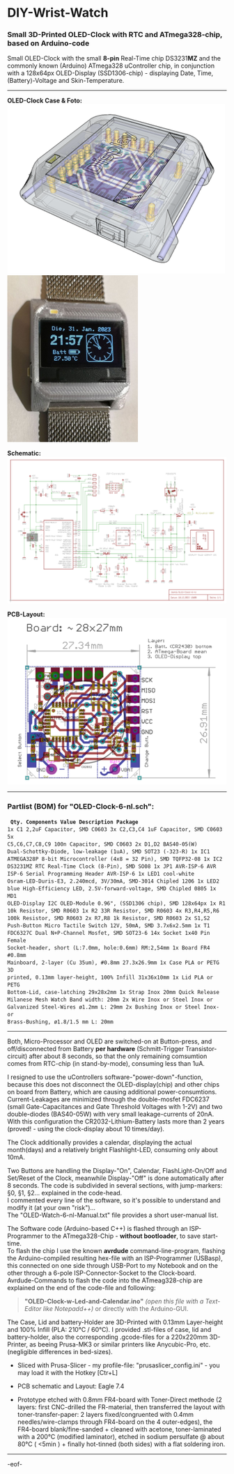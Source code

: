 # DIY-Wrist-Watch
### Small 3D-Printed OLED-Clock with RTC and ATmega328-chip, based on Arduino-code

Small OLED-Clock with the small **8-pin** Real-Time chip DS3231**MZ** and the commonly known (Arduino) ATmega328 uController chip,
in conjunction with a 128x64px OLED-Display (SSD1306-chip) - displaying Date, Time, (Battery)-Voltage and Skin-Temperature.

----
**OLED-Clock Case & Foto:**  
<img src="https://github.com/nlohr1/DIY-Wrist-Watch/blob/main/OLED-Clock-6-nl_Case.png" width="500"> <img src="https://github.com/nlohr1/DIY-Wrist-Watch/blob/main/OLED-Clock-v6_details.jpg" width="300">  

**Schematic:**  
<img src="https://github.com/nlohr1/DIY-Wrist-Watch/blob/main/OLED-Clock-6-nl-sch.png">  

**PCB-Layout:**  
<img src="https://github.com/nlohr1/DIY-Wrist-Watch/blob/main/OLED-Clock-6-nl_brd.png" width="800">  

----
### Partlist (BOM) for "OLED-Clock-6-nl.sch":  
<b><code>
Qty.  Components      Value          Description                                        Package</code></b><code>
1x     C1              2,2uF          Capacitor, SMD                                     C0603
3x     C2,C3,C4        1uF            Capacitor, SMD                                     C0603
5x     C5,C6,C7,C8,C9  100n           Capacitor, SMD                                     C0603
2x     D1,D2           BAS40-05(W)    Dual-Schottky-Diode, low-leakage (1uA), SMD        SOT23 (-323-R)
1x     IC1             ATMEGA328P     8-bit Microcontroller (4x8 = 32 Pin), SMD          TQFP32-08
1x     IC2             DS3231MZ       RTC Real-Time Clock (8-Pin), SMD                   SO08
1x     JP1             AVR-ISP-6      AVR ISP-6 Serial Programming Header                AVR-ISP-6
1x     LED1            cool-white     Osram-LED-Duris-E3, 2.240mcd, 3V/30mA, SMD-3014    Chipled 1206
1x     LED2            blue           High-Efficiency LED, 2.5V-forward-voltage, SMD     Chipled 0805
1x     MD1             OLED-Display   I2C OLED-Module 0.96", (SSD1306 chip), SMD         128x64px
1x     R1              10k            Resistor, SMD                                      R0603
1x     R2              33R            Resistor, SMD                                      R0603
4x     R3,R4,R5,R6     100k           Resistor, SMD                                      R0603
2x     R7,R8           1k             Resistor, SMD                                      R0603
2x     S1,S2           Push-Button    Micro Tactile Switch 12V, 50mA, SMD                3.7x6x2.5mm
1x     T1              FDC6327C       Dual N+P-Channel Mosfet, SMD                       SOT23-6
14x    Socket          1x40 Pin       Female Socket-header, short (L:7.0mm, hole:0.6mm)  RM:2,54mm
1x     Board           FR4 #0.8mm     Mainboard, 2-layer (Cu 35um), #0.8mm               27.3x26.9mm
1x     Case            PLA or PETG    3D printed, 0.13mm layer-height, 100% Infill       31x36x10mm
1x     Lid             PLA or PETG    Bottom-Lid, case-latching                          29x28x2mm
1x     Strap           Inox           20mm Quick Release Milanese Mesh Watch Band        width: 20mm
2x     Wire            Inox or Steel  Inox or Galvanized Steel-Wires ø1.2mm              L: 29mm
2x     Bushing         Inox or Steel  Inox- or Brass-Bushing, ø1.8/1.5 mm                L: 20mm
</code>   

----
Both, Micro-Processor and OLED are switched-on at Button-press, and off/disconnected from Battery **per hardware** (Schmitt-Trigger Transistor-circuit) after about 8 seconds, so that the only remaining comsumtion comes from RTC-chip (in stand-by-mode), consuming less than 1uA.  

I resigned to use the uControllers software-"power-down"-function, because this does not disconnect the OLED-display(chip) and other chips on board from Battery, which are causing additional power-consumtions.  
Current-Leakages are minimized through the double-mosfet FDC6237 (small Gate-Capacitances and Gate Threshold Voltages with 1-2V) and two double-diodes (BAS40-05W) with very small leakage-currents of 20nA.  
With this configuration the CR2032-Lithium-Battery lasts more than 2 years (proved! - using the clock-display about 10 times/day).

The Clock additionally provides a calendar, displaying the actual month(days) and a relatively bright Flashlight-LED, consuming only about 10mA.

Two Buttons are handling the Display-"On", Calendar, FlashLight-On/Off and Set/Reset of the Clock, meanwhile Display-"Off" is done automatically after 8 seconds.
The code is subdivided in several sections, with jump-markers: §0, §1, §2... explained in the code-head.  
I commented every line of the software, so it's possible to understand and modify it (at your own "risk")...  
The "OLED-Watch-6-nl-Manual.txt" file provides a short user-manual list.  

The Software code (Arduino-based C++) is flashed through an ISP-Programmer to the ATmega328-Chip - **without bootloader**, to save start-time.  
To flash the chip I use the known **avrdude** command-line-program, flashing the Arduino-compiled resulting hex-file with an ISP-Programmer (USBasp), this connected on one side through USB-Port to my Notebook and on the other through a 6-pole ISP-Connector-Socket to the Clock-board.  
Avrdude-Commands to flash the code into the ATmeag328-chip are explained on the end of the code-file and following:  

> **"OLED-Clock-w-Led-and-Calendar.ino"** *(open this file with a Text-Editor like Notepadd++)* or directly with the Arduino-GUI.

The Case, Lid and battery-Holder are 3D-Printed with 0.13mm Layer-height and 100% Infill (PLA: 210°C / 60°C). I provided .stl-files of case, lid and battery-holder, also the corresponding .gcode-files for a 220x220mm 3D-Printer, as beeing Prusa-MK3 or similar printers like Anycubic-Pro, etc. (negligible differences in bed-sizes).

- Sliced with Prusa-Slicer - my profile-file: "prusaslicer_config.ini" - you may load it with the Hotkey [Ctr+L]  

- PCB schematic and Layout: Eagle 7.4
- Prototype etched with 0.8mm FR4-board with Toner-Direct methode (2 layers: first CNC-drilled the FR-material, then transferred the layout with toner-transfer-paper: 2 layers fixed/congruented with 0.4mm needles/wire-clamps through FR4-board on the 4 outer-edges), the FR4-board blank/fine-sanded + cleaned with acetone, toner-laminated with a 200°C (modified laminator), etched in sodium persulfate @ about 80°C ( <5min ) + finally hot-tinned (both sides) with a flat soldering iron.
---
-eof-
